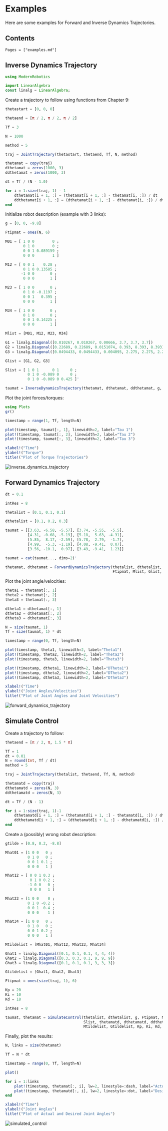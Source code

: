 # Examples

Here are some examples for Forward and Inverse Dynamics Trajectories.

## Contents

```@contents
Pages = ["examples.md"]
```

## Inverse Dynamics Trajectory

```julia
using ModernRobotics

import LinearAlgebra
const linalg = LinearAlgebra;
```

Create a trajectory to follow using functions from Chapter 9:

```julia
thetastart = [0, 0, 0]

thetaend = [π / 2, π / 2, π / 2]

Tf = 3

N = 1000

method = 5

traj = JointTrajectory(thetastart, thetaend, Tf, N, method)

thetamat = copy(traj)
dthetamat = zeros(1000, 3)
ddthetamat = zeros(1000, 3)

dt = Tf / (N - 1.0)

for i = 1:size(traj, 1) - 1
    dthetamat[i + 1, :] = (thetamat[i + 1, :] - thetamat[i, :]) / dt
    ddthetamat[i + 1, :] = (dthetamat[i + 1, :] - dthetamat[i, :]) / dt
end
```

Initialize robot description (example with 3 links):

```julia
g = [0, 0, -9.8]

Ftipmat = ones(N, 6)

M01 = [ 1 0 0        0 ;
        0 1 0        0 ;
        0 0 1 0.089159 ;
        0 0 0        1 ]

M12 = [ 0 0 1    0.28 ;
        0 1 0 0.13585 ;
       -1 0 0       0 ;
        0 0 0       1 ]

M23 = [ 1 0 0       0 ;
        0 1 0 -0.1197 ;
        0 0 1   0.395 ;
        0 0 0       1 ]

M34 = [ 1 0 0       0 ;
        0 1 0       0 ;
        0 0 1 0.14225 ;
        0 0 0       1 ]

Mlist = [M01, M12, M23, M34]

G1 = linalg.Diagonal([0.010267, 0.010267, 0.00666, 3.7, 3.7, 3.7])
G2 = linalg.Diagonal([0.22689, 0.22689, 0.0151074, 8.393, 8.393, 8.393])
G3 = linalg.Diagonal([0.0494433, 0.0494433, 0.004095, 2.275, 2.275, 2.275])

Glist = [G1, G2, G3]

Slist = [ 1 0 1      0 1     0 ;
          0 1 0 -0.089 0     0 ;
          0 1 0 -0.089 0 0.425 ]'

taumat = InverseDynamicsTrajectory(thetamat, dthetamat, ddthetamat, g, Ftipmat, Mlist, Glist, Slist)
```

Plot the joint forces/torques:

```julia
using Plots
gr()

timestamp = range(1, Tf, length=N)

plot(timestamp, taumat[:, 1], linewidth=2, label="Tau 1")
plot!(timestamp, taumat[:, 2], linewidth=2, label="Tau 2")
plot!(timestamp, taumat[:, 3], linewidth=2, label="Tau 3")

xlabel!("Time")
ylabel!("Torque")
title!("Plot of Torque Trajectories")
```

![inverse_dynamics_trajectory](../assets/examples/inverse_dynamics_trajectory.svg)

## Forward Dynamics Trajectory

```julia
dt = 0.1

intRes = 8

thetalist = [0.1, 0.1, 0.1]

dthetalist = [0.1, 0.2, 0.3]

taumat = [[3.63, -6.58, -5.57], [3.74, -5.55,  -5.5],
          [4.31, -0.68, -5.19], [5.18,  5.63, -4.31],
          [5.85,  8.17, -2.59], [5.78,  2.79,  -1.7],
          [4.99,  -5.3, -1.19], [4.08, -9.41,  0.07],
          [3.56, -10.1,  0.97], [3.49, -9.41,  1.23]]

taumat = cat(taumat..., dims=2)'

thetamat, dthetamat = ForwardDynamicsTrajectory(thetalist, dthetalist, taumat, g,
                                                Ftipmat, Mlist, Glist, Slist, dt, intRes)
```

Plot the joint angle/velocities:

```julia
theta1 = thetamat[:, 1]
theta2 = thetamat[:, 2]
theta3 = thetamat[:, 3]

dtheta1 = dthetamat[:, 1]
dtheta2 = dthetamat[:, 2]
dtheta3 = dthetamat[:, 3]

N = size(taumat, 1)
Tf = size(taumat, 1) * dt

timestamp = range(0, Tf, length=N)

plot(timestamp, theta1, linewidth=2, label="Theta1")
plot!(timestamp, theta2, linewidth=2, label="Theta2")
plot!(timestamp, theta3, linewidth=2, label="Theta3")

plot!(timestamp, dtheta1, linewidth=2, label="DTheta1")
plot!(timestamp, dtheta2, linewidth=2, label="DTheta2")
plot!(timestamp, dtheta3, linewidth=2, label="DTheta3")

xlabel!("Time")
ylabel!("Joint Angles/Velocities")
title!("Plot of Joint Angles and Joint Velocities")
```

![forward_dynamics_trajectory](../assets/examples/forward_dynamics_trajectory.svg)

## Simulate Control

Create a trajectory to follow:

```julia
thetaend = [π / 2, π, 1.5 * π]

Tf = 1
dt = 0.01
N = round(Int, Tf / dt)
method = 5

traj = JointTrajectory(thetalist, thetaend, Tf, N, method)

thetamatd = copy(traj)
dthetamatd = zeros(N, 3)
ddthetamatd = zeros(N, 3)

dt = Tf / (N - 1)

for i = 1:size(traj, 1)-1
    dthetamatd[i + 1, :] = (thetamatd[i + 1, :] - thetamatd[i, :]) / dt
    ddthetamatd[i + 1, :] = (dthetamatd[i + 1, :] - dthetamatd[i, :]) / dt
end
```

Create a (possibly) wrong robot description:

```julia
gtilde = [0.8, 0.2, -8.8]

Mhat01 = [1 0 0   0 ;
          0 1 0   0 ;
          0 0 1 0.1 ;
          0 0 0   1 ]

Mhat12 = [ 0 0 1 0.3 ;
           0 1 0 0.2 ;
          -1 0 0   0 ;
           0 0 0   1 ]

Mhat23 = [1 0 0    0 ;
          0 1 0 -0.2 ;
          0 0 1  0.4 ;
          0 0 0    1 ]

Mhat34 = [1 0 0   0 ;
          0 1 0   0 ;
          0 0 1 0.2 ;
          0 0 0   1 ]

Mtildelist = [Mhat01, Mhat12, Mhat23, Mhat34]

Ghat1 = linalg.Diagonal([0.1, 0.1, 0.1, 4, 4, 4])
Ghat2 = linalg.Diagonal([0.3, 0.3, 0.1, 9, 9, 9])
Ghat3 = linalg.Diagonal([0.1, 0.1, 0.1, 3, 3, 3])

Gtildelist = [Ghat1, Ghat2, Ghat3]

Ftipmat = ones(size(traj, 1), 6)

Kp = 20
Ki = 10
Kd = 18

intRes = 8

taumat, thetamat = SimulateControl(thetalist, dthetalist, g, Ftipmat, Mlist, Glist,
                                   Slist, thetamatd, dthetamatd, ddthetamatd, gtilde,
                                   Mtildelist, Gtildelist, Kp, Ki, Kd, dt, intRes)
```

Finally, plot the results:

```julia
N, links = size(thetamat)

Tf = N * dt

timestamp = range(0, Tf, length=N)

plot()

for i = 1:links
    plot!(timestamp, thetamat[:, i], lw=2, linestyle=:dash, label="ActualTheta $i")
    plot!(timestamp, thetamatd[:, i], lw=2, linestyle=:dot, label="DesiredTheta $i")
end

xlabel!("Time")
ylabel!("Joint Angles")
title!("Plot of Actual and Desired Joint Angles")
```

![simulated_control](../assets/examples/simulated_control.svg)
